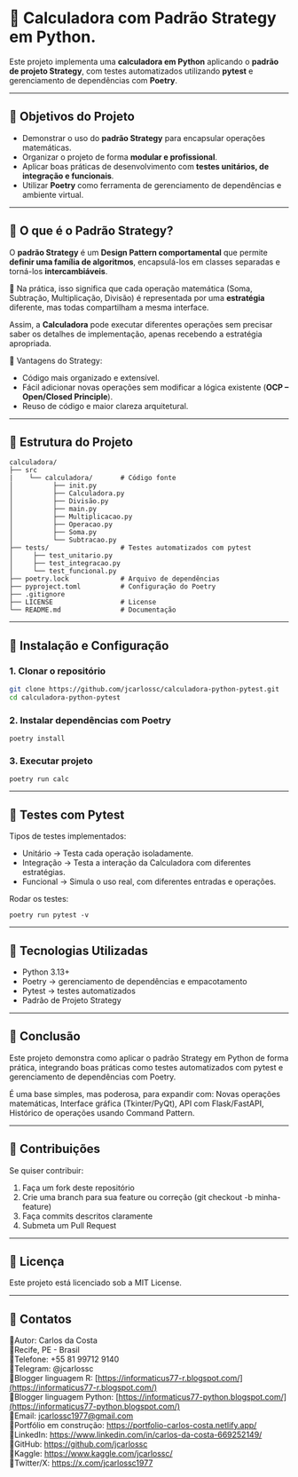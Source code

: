 # 📌 Calculadora com Padrão Strategy em Python.

Este projeto implementa uma **calculadora em Python** aplicando o **padrão de projeto Strategy**, com testes automatizados utilizando **pytest** e gerenciamento de dependências com **Poetry**.

---

## 📌 Objetivos do Projeto
- Demonstrar o uso do **padrão Strategy** para encapsular operações matemáticas.
- Organizar o projeto de forma **modular e profissional**.
- Aplicar boas práticas de desenvolvimento com **testes unitários, de integração e funcionais**.
- Utilizar **Poetry** como ferramenta de gerenciamento de dependências e ambiente virtual.

---

## 📌 O que é o Padrão Strategy?

O **padrão Strategy** é um **Design Pattern comportamental** que permite **definir uma família de algoritmos**, encapsulá-los em classes separadas e torná-los **intercambiáveis**.  

📌 Na prática, isso significa que cada operação matemática (Soma, Subtração, Multiplicação, Divisão) é representada por uma **estratégia** diferente, mas todas compartilham a mesma interface.  

Assim, a **Calculadora** pode executar diferentes operações sem precisar saber os detalhes de implementação, apenas recebendo a estratégia apropriada.

📌 Vantagens do Strategy:
- Código mais organizado e extensível.
- Fácil adicionar novas operações sem modificar a lógica existente (**OCP – Open/Closed Principle**).
- Reuso de código e maior clareza arquitetural.

---

## 📌 Estrutura do Projeto

```
calculadora/
├── src
|    └── calculadora/       # Código fonte
│          ├── init.py
│          ├── Calculadora.py
│          ├── Divisão.py
│          ├── main.py
│          ├── Multiplicacao.py
│          ├── Operacao.py
│          ├── Soma.py
│          └── Subtracao.py
├── tests/                  # Testes automatizados com pytest
│     ├── test_unitario.py
│     ├── test_integracao.py
│     └── test_funcional.py
├── poetry.lock             # Arquivo de dependências
├── pyproject.toml          # Configuração do Poetry
├── .gitignore              
├── LICENSE                 # License
└── README.md               # Documentação
```

---

## 📌 Instalação e Configuração

### 1. Clonar o repositório

```bash
git clone https://github.com/jcarlossc/calculadora-python-pytest.git
cd calculadora-python-pytest
```
### 2. Instalar dependências com Poetry
```
poetry install
```
### 3. Executar projeto
```
poetry run calc
```

---

## 📌 Testes com Pytest
Tipos de testes implementados:

* Unitário → Testa cada operação isoladamente.
* Integração → Testa a interação da Calculadora com diferentes estratégias.
* Funcional → Simula o uso real, com diferentes entradas e operações.

Rodar os testes:
```
poetry run pytest -v 
```

---

## 📌 Tecnologias Utilizadas

* Python 3.13+
* Poetry → gerenciamento de dependências e empacotamento
* Pytest → testes automatizados
* Padrão de Projeto Strategy

---

## 📌 Conclusão

Este projeto demonstra como aplicar o padrão Strategy em Python de forma prática, integrando boas práticas como testes automatizados com pytest e gerenciamento de dependências com Poetry.

É uma base simples, mas poderosa, para expandir com:
Novas operações matemáticas,
Interface gráfica (Tkinter/PyQt),
API com Flask/FastAPI,
Histórico de operações usando Command Pattern.

---

## 📌 Contribuições
Se quiser contribuir:
1. Faça um fork deste repositório
2. Crie uma branch para sua feature ou correção (git checkout -b minha-feature)
3. Faça commits descritos claramente
4. Submeta um Pull Request

---

## 📌 Licença
Este projeto está licenciado sob a MIT License.

---

## 📌 Contatos
📌Autor: Carlos da Costa<br>
📌Recife, PE - Brasil<br>
📌Telefone: +55 81 99712 9140<br>
📌Telegram: @jcarlossc<br>
📌Blogger linguagem R: [https://informaticus77-r.blogspot.com/](https://informaticus77-r.blogspot.com/)<br>
📌Blogger linguagem Python: [https://informaticus77-python.blogspot.com/](https://informaticus77-python.blogspot.com/)<br>
📌Email: jcarlossc1977@gmail.com<br>
📌Portfólio em construção: https://portfolio-carlos-costa.netlify.app/<br>
📌LinkedIn: https://www.linkedin.com/in/carlos-da-costa-669252149/<br>
📌GitHub: https://github.com/jcarlossc<br>
📌Kaggle: https://www.kaggle.com/jcarlossc/  
📌Twitter/X: https://x.com/jcarlossc1977
